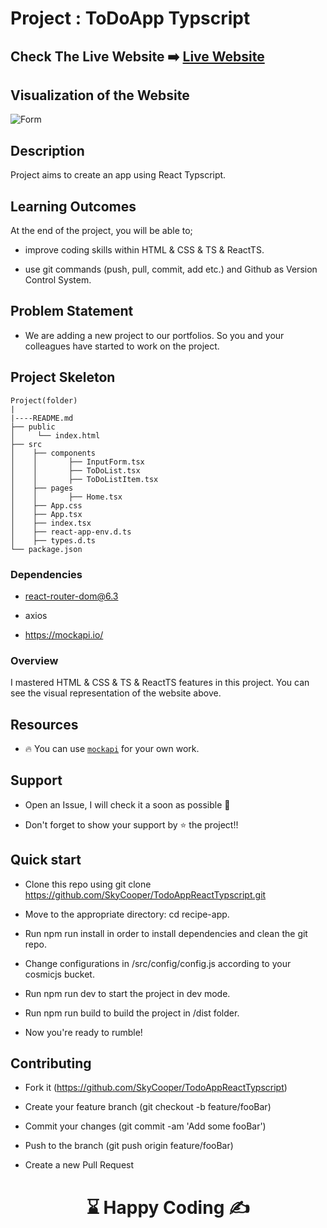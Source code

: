 # Project : ToDoApp Typscript

## Check The Live Website ➡️ [Live Website](https://skycooper.github.io)

## Visualization of the Website

![Form](./gallery.gif)

## Description

Project aims to create an app using React Typscript.

## Learning Outcomes

At the end of the project, you will be able to;

- improve coding skills within HTML & CSS & TS & ReactTS.

- use git commands (push, pull, commit, add etc.) and Github as Version Control System.

## Problem Statement

- We are adding a new project to our portfolios. So you and your colleagues have started to work on the project.

## Project Skeleton

```
Project(folder)
|
|----README.md
├── public
│     └── index.html
├── src
│    ├── components
│    │       ├── InputForm.tsx
│    │       ├── ToDoList.tsx
│    │       ├── ToDoListItem.tsx
│    ├── pages
│    │       ├── Home.tsx
│    ├── App.css
│    ├── App.tsx
│    ├── index.tsx
│    ├── react-app-env.d.ts
│    ├── types.d.ts
└── package.json
```

### Dependencies

- react-router-dom@6.3

- axios

- https://mockapi.io/


### Overview

I mastered HTML & CSS & TS & ReactTS features in this project.
You can see the visual representation of the website above.


## Resources

- 🔥 You can use [`mockapi`](https://mockapi.io/projects) for your own work.

## Support

- Open an Issue, I will check it a soon as possible 👀

- Don't forget to show your support by  ⭐ the project!!


## Quick start

- Clone this repo using git clone https://github.com/SkyCooper/TodoAppReactTypscript.git

- Move to the appropriate directory: cd recipe-app.

- Run npm run install in order to install dependencies and clean the git repo.

- Change configurations in /src/config/config.js according to your cosmicjs bucket.

- Run npm run dev to start the project in dev mode.

- Run npm run build to build the project in /dist folder.

- Now you're ready to rumble!

## Contributing

- Fork it (https://github.com/SkyCooper/TodoAppReactTypscript)

- Create your feature branch (git checkout -b feature/fooBar)

- Commit your changes (git commit -am 'Add some fooBar')

- Push to the branch (git push origin feature/fooBar)

- Create a new Pull Request


# <center> ⌛ Happy Coding ✍ </center>
